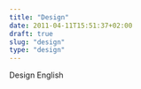 ```yaml
---
title: "Design"
date: 2011-04-11T15:51:37+02:00
draft: true
slug: "design"
type: "design"
---
```

Design English